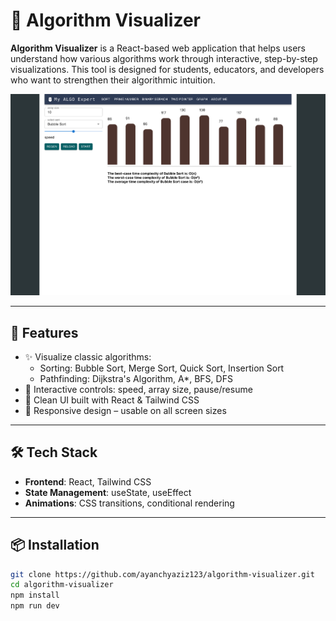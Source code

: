 # 🧠 Algorithm Visualizer

**Algorithm Visualizer** is a React-based web application that helps users understand how various algorithms work through interactive, step-by-step visualizations. This tool is designed for students, educators, and developers who want to strengthen their algorithmic intuition.

![Screenshot](https://github.com/ayanchyaziz123/algorithm-visualizer/blob/master/public/sort.png?raw=true) <!-- Replace with actual image URL -->

---

## 🚀 Features

- ✨ Visualize classic algorithms:
  - Sorting: Bubble Sort, Merge Sort, Quick Sort, Insertion Sort
  - Pathfinding: Dijkstra's Algorithm, A*, BFS, DFS
- 🧩 Interactive controls: speed, array size, pause/resume
- 🎨 Clean UI built with React & Tailwind CSS
- 📱 Responsive design – usable on all screen sizes

---

## 🛠️ Tech Stack

- **Frontend**: React, Tailwind CSS
- **State Management**: useState, useEffect
- **Animations**: CSS transitions, conditional rendering

---

## 📦 Installation

```bash
git clone https://github.com/ayanchyaziz123/algorithm-visualizer.git
cd algorithm-visualizer
npm install
npm run dev
